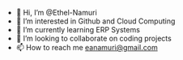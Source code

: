 - 👋 Hi, I’m @Ethel-Namuri
- 👀 I’m interested in Github and Cloud Computing 
- 🌱 I’m currently learning ERP Systems  
- 💞️ I’m looking to collaborate on coding projects 
- 📫 How to reach me eanamuri@gmail.com

<!---
Ethel-Namuri/Ethel-Namuri is a ✨ special ✨ repository because its `README.md` (this file) appears on your GitHub profile.
You can click the Preview link to take a look at your changes.
--->
